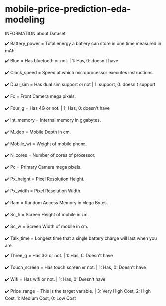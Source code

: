 # mobile-price-prediction-eda-modeling

INFORMATION about Dataset

✔️ Battery_power = Total energy a battery can store in one time measured in mAh.

✔️ Blue = Has bluetooth or not. | 1: Has, 0: doesn't have

✔️ Clock_speed = Speed at which microprocessor executes instructions.

✔️ Dual_sim = Has dual sim support or not | 1: support, 0: doesn't support

✔️ Fc = Front Camera mega pixels.

✔️ Four_g = Has 4G or not. | 1: Has, 0: doesn't have

✔️ Int_memory = Internal memory in gigabytes.

✔️ M_dep = Mobile Depth in cm.

✔️ Mobile_wt = Weight of mobile phone.

✔️ N_cores = Number of cores of processor.

✔️ Pc = Primary Camera mega pixels.

✔️ Px_height = Pixel Resolution Height.

✔️ Px_width = Pixel Resolution Width.

✔️ Ram = Random Access Memory in Mega Bytes.

✔️ Sc_h = Screen Height of mobile in cm.

✔️ Sc_w = Screen Width of mobile in cm.

✔️ Talk_time = Longest time that a single battery charge will last when you are.

✔️ Three_g = Has 3G or not. | 1: Has, 0: Doesn't have

✔️ Touch_screen = Has touch screen or not. | 1: Has, 0: Doesn't have

✔️ Wifi = Has wifi or not. | 1: Has, 0: Doesn't have

✔️ Price_range = This is the target variable. | 3: Very High Cost, 2: High Cost, 1: Medium Cost, 0: Low Cost
